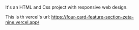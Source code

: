 It's an HTML and Css project with responsive web design.

This is th vercel's url: 
https://four-card-feature-section-zeta-nine.vercel.app/
